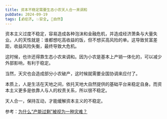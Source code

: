 ```yaml
---
title: 资本不稳定需要生态小农天人合一来调和
pubDate: 2024-09-19
tags: [💰经济, 💥安全, 🌳自然]
---
```


资本主义过度不稳定，容易造成各种泡沫和金融危机，并造成经济萧条与大量失业。人的天性就是：谁都想吃高收益的饭，但不想买高风险的单。这导致贫富差距，收益风险失衡，最终导致大危机。

这时候，也许还得靠生态小农来调和。因为小农是基本上产销一体化的，可以减少外部影响，有利于稳定。

当然，天灾也会造成部分小农破产，这时候就需要全国协调来应付了。

本质上，人是生活在天地之间，依托天地大自然提供的基础平台来稳定自身。而资本主义更多是依靠人与人的权责关系，所以很不稳定。

天人合一，保持互动，才能缓解资本主义的不稳定。

参考：[为什么“产能过剩”被视为一种灾难？](https://www.zhihu.com/question/665919896/answer/3628806256)
